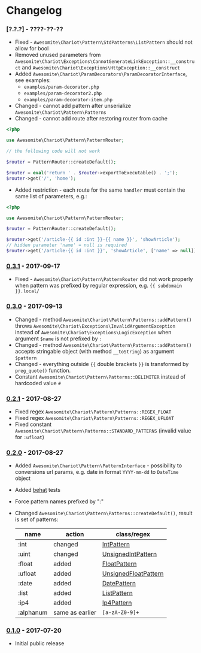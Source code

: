 # Changelog

### [?.?.?] - ????-??-??

* Fixed - `Awesomite\Chariot\Pattern\StdPatterns\ListPattern` should not allow for bool
* Removed unused parameters from `Awesomite\Chariot\Exceptions\CannotGenerateLinkException::__construct`
and `Awesomite\Chariot\Exceptions\HttpException::__construct`
* Added `Awesomite\Chariot\ParamDecorators\ParamDecoratorInterface`,
see examples:
  * `examples/param-decorator.php`
  * `examples/param-decorator2.php`
  * `examples/param-decorator-item.php`
* Changed - cannot add pattern after unserialize `Awesomite\Chariot\Pattern\Patterns`
* Changed - cannot add route after restoring router from cache
```php
<?php

use Awesomite\Chariot\Pattern\PatternRouter;

// the following code will not work

$router = PatternRouter::createDefault();

$router = eval('return ' . $router->exportToExecutable() . ';');
$router->get('/', 'home');
```
* Added restriction - each route for the same `handler` must contain the same list of parameters, e.g.:
```php
<?php

use Awesomite\Chariot\Pattern\PatternRouter;

$router = PatternRouter::createDefault();

$router->get('/article-{{ id :int }}-{{ name }}', 'showArticle');
// hidden parameter 'name' = null is required
$router->get('/article-{{ id :int }}', 'showArticle', ['name' => null]);
```

### [0.3.1] - 2017-09-17

* Fixed - `Awesomite\Chariot\Pattern\PatternRouter` did not work properly when pattern was prefixed by regular expression,
e.g. `{{ subdomain }}.local/`

### [0.3.0] - 2017-09-13

* Changed - method `Awesomite\Chariot\Pattern\Patterns::addPattern()`
  throws `Awesomite\Chariot\Exceptions\InvalidArgumentException`
  instead of `Awesomite\Chariot\Exceptions\LogicException` when argument `$name` is not prefixed by `:`
* Changed - method `Awesomite\Chariot\Pattern\Patterns::addPattern()`
  accepts stringable object (with method `__toString`) as argument `$pattern`
* Changed - everything outside `{{` double brackets `}}` is transformed by `preg_quote()` function.
* Constant `Awesomite\Chariot\Pattern\Patterns::DELIMITER` instead of hardcoded value `#`

### [0.2.1] - 2017-08-27

* Fixed regex `Awesomite\Chariot\Pattern\Patterns::REGEX_FLOAT`
* Fixed regex `Awesomite\Chariot\Pattern\Patterns::REGEX_UFLOAT`
* Fixed constant `Awesomite\Chariot\Pattern\Patterns::STANDARD_PATTERNS` (invalid value for `:ufloat`)

### [0.2.0] - 2017-08-27

* Added `Awesomite\Chariot\Pattern\PatternInterface` - possibility to conversions url params, e.g. date in format `YYYY-mm-dd` to `DateTime` object
* Added [behat] tests
* Force pattern names prefixed by ":"
* Changed `Awesomite\Chariot\Pattern\Patterns::createDefault()`, result is set of patterns:
  
  | name      | action          | class/regex            |
  |-----------|-----------------|------------------------|
  | :int      | changed         | [IntPattern]           |
  | :uint     | changed         | [UnsignedIntPattern]   |
  | :float    | added           | [FloatPattern]         |
  | :ufloat   | added           | [UnsignedFloatPattern] |
  | :date     | added           | [DatePattern]          |
  | :list     | added           | [ListPattern]          |
  | :ip4      | added           | [Ip4Pattern]           |
  | :alphanum | same as earlier | `[a-zA-Z0-9]+`         |

### [0.1.0] - 2017-07-20
    
* Initial public release

[0.3.1]: https://github.com/awesomite/chariot/compare/v0.3.0...v0.3.1
[0.3.0]: https://github.com/awesomite/chariot/compare/v0.2.1...v0.3.0
[0.2.1]: https://github.com/awesomite/chariot/compare/v0.2.0...v0.2.1
[0.2.0]: https://github.com/awesomite/chariot/compare/v0.1.0...v0.2.0
[0.1.0]: https://github.com/awesomite/chariot/tree/v0.1.0
[behat]: http://behat.org

[IntPattern]:           src/Pattern/StdPatterns/IntPattern.php
[UnsignedIntPattern]:   src/Pattern/StdPatterns/UnsignedIntPattern.php
[FloatPattern]:         src/Pattern/StdPatterns/FloatPattern.php
[UnsignedFloatPattern]: src/Pattern/StdPatterns/UnsignedFloatPattern.php
[DatePattern]:          src/Pattern/StdPatterns/DatePattern.php
[ListPattern]:          src/Pattern/StdPatterns/ListPattern.php
[Ip4Pattern]:           src/Pattern/StdPatterns/Ip4Pattern.php
